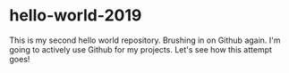 # hello-world-2019
This is my second hello world repository. Brushing in on Github again.
I'm going to actively use Github for my projects.
Let's see how this attempt goes!
